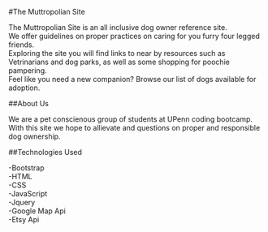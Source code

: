 #The Muttropolian Site

The Muttropolian Site is an all inclusive dog owner reference site.<br>
 We offer guidelines on proper practices on caring for you furry four legged friends.<br> Exploring the site you will find links to near by resources such as Vetrinarians and dog parks, as well as some shopping for poochie pampering.<br>
 Feel like you need a new companion? Browse our list of dogs available for adoption.<br>

 ##About Us

 We are a pet conscienous group of students at UPenn coding bootcamp.<br> 
 With this site we hope to allievate and questions on proper and responsible dog ownership.<br>

 ##Technologies Used

 -Bootstrap<br>
 -HTML<br>
 -CSS<br>
 -JavaScript<br>
 -Jquery<br>
 -Google Map Api<br>
 -Etsy Api<br>
